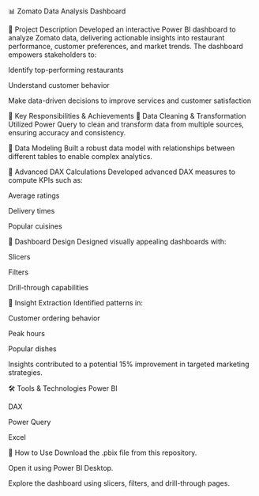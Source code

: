 📊 Zomato Data Analysis Dashboard


📌 Project Description
Developed an interactive Power BI dashboard to analyze Zomato data, delivering actionable insights into restaurant performance, customer preferences, and market trends.
The dashboard empowers stakeholders to:

Identify top-performing restaurants

Understand customer behavior

Make data-driven decisions to improve services and customer satisfaction


🚀 Key Responsibilities & Achievements
🔹 Data Cleaning & Transformation
Utilized Power Query to clean and transform data from multiple sources, ensuring accuracy and consistency.

🔹 Data Modeling
Built a robust data model with relationships between different tables to enable complex analytics.

🔹 Advanced DAX Calculations
Developed advanced DAX measures to compute KPIs such as:

Average ratings

Delivery times

Popular cuisines

🔹 Dashboard Design
Designed visually appealing dashboards with:

Slicers

Filters

Drill-through capabilities

🔹 Insight Extraction
Identified patterns in:

Customer ordering behavior

Peak hours

Popular dishes

Insights contributed to a potential 15% improvement in targeted marketing strategies.

🛠 Tools & Technologies
Power BI

DAX

Power Query

Excel

📂 How to Use
Download the .pbix file from this repository.

Open it using Power BI Desktop.

Explore the dashboard using slicers, filters, and drill-through pages.
